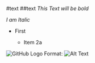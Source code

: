 #text
##text
_This Text will be bold_

*I am Italic*

* First 

    * Item 2a

![GitHub Logo](/images/logo.png)
Format: ![Alt Text](url)
